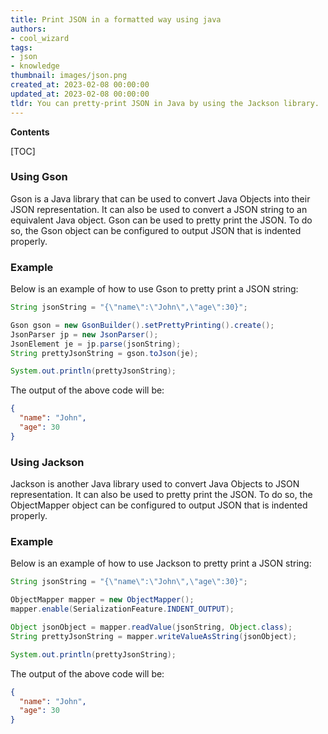 ```yaml
---
title: Print JSON in a formatted way using java
authors:
- cool_wizard
tags:
- json
- knowledge
thumbnail: images/json.png
created_at: 2023-02-08 00:00:00
updated_at: 2023-02-08 00:00:00
tldr: You can pretty-print JSON in Java by using the Jackson library.
---
```


**Contents**

[TOC]

### Using Gson
Gson is a Java library that can be used to convert Java Objects into their JSON representation. It can also be used to convert a JSON string to an equivalent Java object. Gson can be used to pretty print the JSON. To do so, the Gson object can be configured to output JSON that is indented properly.

### Example
Below is an example of how to use Gson to pretty print a JSON string:

```java
String jsonString = "{\"name\":\"John\",\"age\":30}";

Gson gson = new GsonBuilder().setPrettyPrinting().create();
JsonParser jp = new JsonParser();
JsonElement je = jp.parse(jsonString);
String prettyJsonString = gson.toJson(je);

System.out.println(prettyJsonString);
```

The output of the above code will be:

```json
{
  "name": "John",
  "age": 30
}
```

### Using Jackson
Jackson is another Java library used to convert Java Objects to JSON representation. It can also be used to pretty print the JSON. To do so, the ObjectMapper object can be configured to output JSON that is indented properly.

### Example
Below is an example of how to use Jackson to pretty print a JSON string:

```java
String jsonString = "{\"name\":\"John\",\"age\":30}";

ObjectMapper mapper = new ObjectMapper();
mapper.enable(SerializationFeature.INDENT_OUTPUT);

Object jsonObject = mapper.readValue(jsonString, Object.class);
String prettyJsonString = mapper.writeValueAsString(jsonObject);

System.out.println(prettyJsonString);
```

The output of the above code will be:

```json
{
  "name": "John",
  "age": 30
}
```
